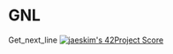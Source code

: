 # GNL
Get_next_line
[![jaeskim's 42Project Score](https://badge42.herokuapp.com/api/project/abouhlel/get_next_line)](https://github.com/JaeSeoKim/badge42)
